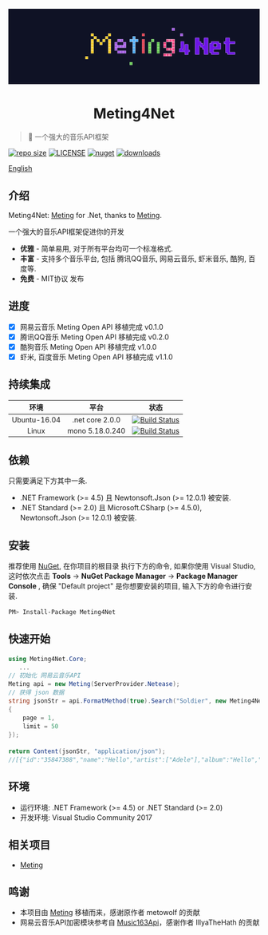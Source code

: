 <p align="center">
<img src="docs/_images/Meting4Net.png" alt="Meting4Net">
</p>
<h1 align="center">Meting4Net</h1>

> :cake: 一个强大的音乐API框架

[![repo size](https://img.shields.io/github/repo-size/yiyungent/Meting4Net.svg?style=flat)]()
[![LICENSE](https://img.shields.io/github/license/yiyungent/Meting4Net.svg?style=flat)](https://mit-license.org/)
[![nuget](https://img.shields.io/nuget/v/Meting4Net.svg?style=flat)](https://www.nuget.org/packages/Meting4Net/)
[![downloads](https://img.shields.io/nuget/dt/Meting4Net.svg?style=flat)](https://www.nuget.org/packages/Meting4Net/)


[English](README_en.md)

## 介绍

Meting4Net: <a href="https://github.com/metowolf/Meting" target="_blank">Meting</a> for .Net, thanks to <a href="https://github.com/metowolf/Meting" target="_blank">Meting</a>.   

一个强大的音乐API框架促进你的开发
 + **优雅** - 简单易用, 对于所有平台均可一个标准格式.
 + **丰富** - 支持多个音乐平台, 包括 腾讯QQ音乐, 网易云音乐, 虾米音乐, 酷狗, 百度等.
 + **免费** - MIT协议 发布
 
## 进度

- [x] 网易云音乐 Meting Open API 移植完成 v0.1.0
- [x] 腾讯QQ音乐 Meting Open API 移植完成 v0.2.0
- [x] 酷狗音乐 Meting Open API 移植完成 v1.0.0
- [x] 虾米, 百度音乐 Meting Open API 移植完成 v1.1.0

## 持续集成

| 环境 | 平台 | 状态 |
| :------: | :------: | :------: |
| Ubuntu-16.04 | .net core 2.0.0 | [![Build Status](https://dev.azure.com/Meting4Net/Meting4Net/_apis/build/status/yiyungent.Meting4Net?branchName=master)](https://dev.azure.com/Meting4Net/Meting4Net/_build/latest?definitionId=1&branchName=master) |
| Linux | mono 5.18.0.240 | [![Build Status](https://travis-ci.com/yiyungent/Meting4Net.svg?branch=master)](https://travis-ci.com/yiyungent/Meting4Net) |

## 依赖

只需要满足下方其中一条.

- .NET Framework (>= 4.5) 且 Newtonsoft.Json (>= 12.0.1) 被安装.
- .NET Standard (>= 2.0) 且 Microsoft.CSharp (>= 4.5.0), Newtonsoft.Json (>= 12.0.1) 被安装.

## 安装

推荐使用 [NuGet](https://www.nuget.org/packages/Meting4Net), 在你项目的根目录 执行下方的命令, 如果你使用 Visual Studio, 这时依次点击 **Tools** -> **NuGet Package Manager** -> **Package Manager Console** , 确保 "Default project" 是你想要安装的项目, 输入下方的命令进行安装.

```bash
PM> Install-Package Meting4Net
```

## 快速开始

```csharp
using Meting4Net.Core;
   ...
// 初始化 网易云音乐API
Meting api = new Meting(ServerProvider.Netease);
// 获得 json 数据
string jsonStr = api.FormatMethod(true).Search("Soldier", new Meting4Net.Core.Models.Standard.Options
{
    page = 1,
    limit = 50
});

return Content(jsonStr, "application/json");
//[{"id":"35847388","name":"Hello","artist":["Adele"],"album":"Hello","pic_id":"1407374890649284","url_id":"35847388","lyric_id":"35847388","source":"netease"},{"id":"33211676","name":"Hello","artist":["OMFG"],"album":"Hello",...
```

## 环境

- 运行环境: .NET Framework (>= 4.5) or .NET Standard (>= 2.0)    
- 开发环境: Visual Studio Community 2017

## 相关项目

- [Meting](https://github.com/metowolf/Meting)
 
 ## 鸣谢

- 本项目由 <a href="https://github.com/metowolf/Meting" target="_blank">Meting</a> 移植而来，感谢原作者 metowolf 的贡献
- 网易云音乐API加密模块参考自 <a href="https://github.com/IllyaTheHath/Music163Api" target="_blank">Music163Api</a>，感谢作者 IllyaTheHath 的贡献